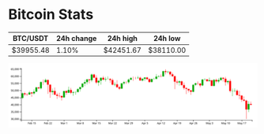 # Bitcoin Stats

BTC/USDT|24h change|24h high|24h low|
|---|---|---|---|
|$39955.48|1.10%|$42451.67|$38110.00|

<img src="./chart.svg">
